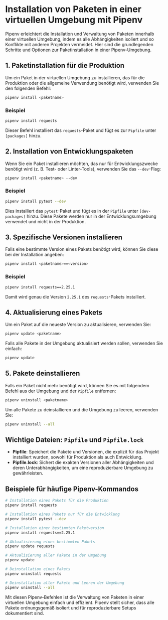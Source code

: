 # Installation von Paketen in einer virtuellen Umgebung mit Pipenv

Pipenv erleichtert die Installation und Verwaltung von Paketen innerhalb einer virtuellen Umgebung, indem es alle Abhängigkeiten isoliert und so Konflikte mit anderen Projekten vermeidet. Hier sind die grundlegenden Schritte und Optionen zur Paketinstallation in einer Pipenv-Umgebung.

## 1. Paketinstallation für die Produktion

Um ein Paket in der virtuellen Umgebung zu installieren, das für die Produktion oder die allgemeine Verwendung benötigt wird, verwenden Sie den folgenden Befehl:

```bash
pipenv install <paketname>
```

### Beispiel

```bash
pipenv install requests
```

Dieser Befehl installiert das `requests`-Paket und fügt es zur `Pipfile` unter `[packages]` hinzu.

## 2. Installation von Entwicklungspaketen

Wenn Sie ein Paket installieren möchten, das nur für Entwicklungszwecke benötigt wird (z. B. Test- oder Linter-Tools), verwenden Sie das `--dev`-Flag:

```bash
pipenv install <paketname> --dev
```

### Beispiel

```bash
pipenv install pytest --dev
```

Dies installiert das `pytest`-Paket und fügt es in der `Pipfile` unter `[dev-packages]` hinzu. Diese Pakete werden nur in der Entwicklungsumgebung verwendet und nicht in der Produktion.

## 3. Spezifische Versionen installieren

Falls eine bestimmte Version eines Pakets benötigt wird, können Sie diese bei der Installation angeben:

```bash
pipenv install <paketname>==<version>
```

### Beispiel

```bash
pipenv install requests==2.25.1
```

Damit wird genau die Version `2.25.1` des `requests`-Pakets installiert.

## 4. Aktualisierung eines Pakets

Um ein Paket auf die neueste Version zu aktualisieren, verwenden Sie:

```bash
pipenv update <paketname>
```

Falls alle Pakete in der Umgebung aktualisiert werden sollen, verwenden Sie einfach:

```bash
pipenv update
```

## 5. Pakete deinstallieren

Falls ein Paket nicht mehr benötigt wird, können Sie es mit folgendem Befehl aus der Umgebung und der `Pipfile` entfernen:

```bash
pipenv uninstall <paketname>
```

Um alle Pakete zu deinstallieren und die Umgebung zu leeren, verwenden Sie:

```bash
pipenv uninstall --all
```

## Wichtige Dateien: `Pipfile` und `Pipfile.lock`

- **Pipfile**: Speichert die Pakete und Versionen, die explizit für das Projekt installiert wurden, sowohl für Produktion als auch Entwicklung.
- **Pipfile.lock**: Sichert die exakten Versionen aller Abhängigkeiten und deren Unterabhängigkeiten, um eine reproduzierbare Umgebung zu gewährleisten.

## Beispiele für häufige Pipenv-Kommandos

```bash
# Installation eines Pakets für die Produktion
pipenv install requests

# Installation eines Pakets nur für die Entwicklung
pipenv install pytest --dev

# Installation einer bestimmten Paketversion
pipenv install requests==2.25.1

# Aktualisierung eines bestimmten Pakets
pipenv update requests

# Aktualisierung aller Pakete in der Umgebung
pipenv update

# Deinstallation eines Pakets
pipenv uninstall requests

# Deinstallation aller Pakete und Leeren der Umgebung
pipenv uninstall --all
```

Mit diesen Pipenv-Befehlen ist die Verwaltung von Paketen in einer virtuellen Umgebung einfach und effizient. Pipenv stellt sicher, dass alle Pakete ordnungsgemäß isoliert und für reproduzierbare Setups dokumentiert sind.
